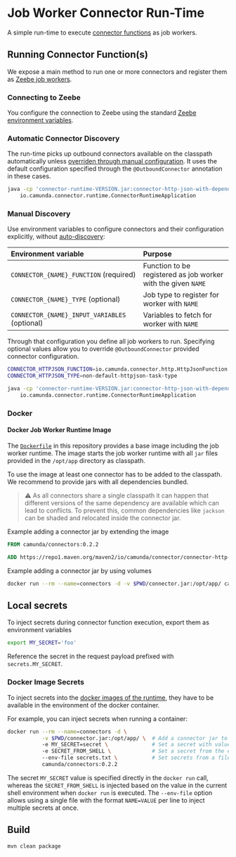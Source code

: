 # Job Worker Connector Run-Time

A simple run-time to execute [connector functions](../core) as job workers.

## Running Connector Function(s)

We expose a main method to run one or more connectors and register them
as [Zeebe job workers](https://docs.camunda.io/docs/next/components/concepts/job-workers/).

### Connecting to Zeebe

You configure the connection to Zeebe using the
standard [Zeebe environment variables](https://docs.camunda.io/docs/apis-clients/java-client/#bootstrapping).

### Automatic Connector Discovery

The run-time picks up outbound connectors available on the classpath automatically unless [overriden through manual configuration](#manual-discovery).
It uses the default configuration specified through the `@OutboundConnector` annotation in these cases.

```bash
java -cp 'connector-runtime-VERSION.jar:connector-http-json-with-dependencies.jar' \
    io.camunda.connector.runtime.ConnectorRuntimeApplication
```

### Manual Discovery

Use environment variables to configure connectors and their configuration explicitly, without [auto-discovery](#automatic-connector-discovery):

| Environment variable                          | Purpose                                                       |
|:----------------------------------------------|:--------------------------------------------------------------|
| `CONNECTOR_{NAME}_FUNCTION` (required)        | Function to be registered as job worker with the given `NAME` |
| `CONNECTOR_{NAME}_TYPE` (optional)            | Job type to register for worker with `NAME`                   |
| `CONNECTOR_{NAME}_INPUT_VARIABLES` (optional) | Variables to fetch for worker with `NAME`                     |

Through that configuration you define all job workers to run.
Specifying optional values allow you to override `@OutboundConnector` provided connector configuration.

```bash
CONNECTOR_HTTPJSON_FUNCTION=io.camunda.connector.http.HttpJsonFunction
CONNECTOR_HTTPJSON_TYPE=non-default-httpjson-task-type

java -cp 'connector-runtime-VERSION.jar:connector-http-json-with-dependencies.jar' \
    io.camunda.connector.runtime.ConnectorRuntimeApplication
```

### Docker

#### Docker Job Worker Runtime Image

The [`Dockerfile`](./Dockerfile) in this repository provides a base image
including the job worker runtime. The image starts the job worker runtime with
all `jar` files provided in the `/opt/app` directory as classpath.

To use the image at least one connector has to be added to the classpath. We recommend to provide jars with all dependencies bundled.

> :warning: As all connectors share a single classpath it can happen that
> different versions of the same dependency are available which can lead to
> conflicts. To prevent this, common dependencies like `jackson` can be shaded and
> relocated inside the connector jar.

Example adding a connector jar by extending the image

```dockerfile
FROM camunda/connectors:0.2.2

ADD https://repo1.maven.org/maven2/io/camunda/connector/connector-http-json/0.9.0/connector-http-json-0.9.0-with-dependencies.jar /opt/app/
```

Example adding a connector jar by using volumes

```bash
docker run --rm --name=connectors -d -v $PWD/connector.jar:/opt/app/ camunda/connectors:0.2.2
```

## Local secrets

To inject secrets during connector function execution, export them as environment variables

```bash
export MY_SECRET='foo'
```

Reference the secret in the request payload prefixed with `secrets.MY_SECRET`.

### Docker Image Secrets

To inject secrets into the [docker images of the runtime](#docker), they have to be available in the environment of the docker container.

For example, you can inject secrets when running a container:

```bash
docker run --rm --name=connectors -d \
           -v $PWD/connector.jar:/opt/app/ \  # Add a connector jar to the classpath
           -e MY_SECRET=secret \              # Set a secret with value
           -e SECRET_FROM_SHELL \             # Set a secret from the environment
           --env-file secrets.txt \           # Set secrets from a file
           camunda/connectors:0.2.2
```

The secret `MY_SECRET` value is specified directly in the `docker run` call,
whereas the `SECRET_FROM_SHELL` is injected based on the value in the
current shell environment when `docker run` is executed. The `--env-file`
option allows using a single file with the format `NAME=VALUE` per line
to inject multiple secrets at once.

## Build

```bash
mvn clean package
```
